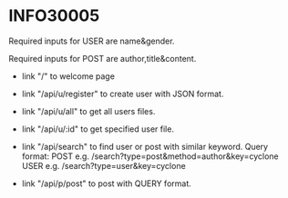 ﻿# INFO30005

Required inputs for USER are name&gender.

Required inputs for POST are author,title&content.


- link "/" to welcome page
- link "/api/u/register" to create user with JSON format.
- link "/api/u/all" to get all users files.
- link "/api/u/:id" to get specified user file.
- link "/api/search" to find user or post with similar keyword.
	Query format:
		POST e.g. /search?type=post&method=author&key=cyclone
		USER e.g. /search?type=user&key=cyclone

- link "/api/p/post" to post with QUERY format.